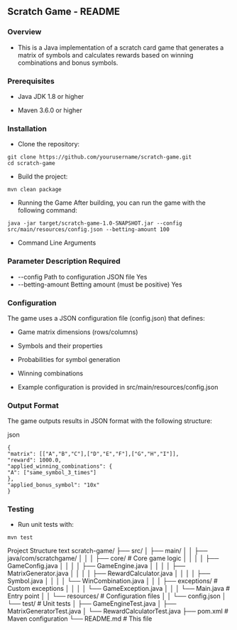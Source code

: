 ## Scratch Game - README
### Overview
* This is a Java implementation of a scratch card game that generates a matrix of symbols and calculates rewards based on winning combinations and bonus symbols.

### Prerequisites
* Java JDK 1.8 or higher

* Maven 3.6.0 or higher

### Installation
* Clone the repository:

```
git clone https://github.com/yourusername/scratch-game.git
cd scratch-game
```
* Build the project:

```
mvn clean package
```

* Running the Game
After building, you can run the game with the following command:

```
java -jar target/scratch-game-1.0-SNAPSHOT.jar --config src/main/resources/config.json --betting-amount 100
```
* Command Line Arguments
### Parameter	            Description	Required
* --config	Path to configuration JSON file	Yes
* --betting-amount	Betting amount (must be positive)	Yes
### Configuration
The game uses a JSON configuration file (config.json) that defines:

* Game matrix dimensions (rows/columns)

* Symbols and their properties

* Probabilities for symbol generation

* Winning combinations

* Example configuration is provided in src/main/resources/config.json

### Output Format
The game outputs results in JSON format with the following structure:



json
```
{
"matrix": [["A","B","C"],["D","E","F"],["G","H","I"]],
"reward": 1000.0,
"applied_winning_combinations": {
"A": ["same_symbol_3_times"]
},
"applied_bonus_symbol": "10x"
}
```
### Testing
* Run unit tests with:


````
mvn test
````
Project Structure
text
scratch-game/
├── src/
│ ├── main/
│ │ ├── java/com/scratchgame/
│ │ │ ├── core/ # Core game logic
│ │ │ │ ├── GameConfig.java
│ │ │ │ ├── GameEngine.java
│ │ │ │ ├── MatrixGenerator.java
│ │ │ │ ├── RewardCalculator.java
│ │ │ │ ├── Symbol.java
│ │ │ │ └── WinCombination.java
│ │ │ ├── exceptions/ # Custom exceptions
│ │ │ │ └── GameException.java
│ │ │ └── Main.java # Entry point
│ │ └── resources/ # Configuration files
│ │ └── config.json
│ └── test/ # Unit tests
│ ├── GameEngineTest.java
│ ├── MatrixGeneratorTest.java
│ └── RewardCalculatorTest.java
├── pom.xml # Maven configuration
└── README.md # This file
